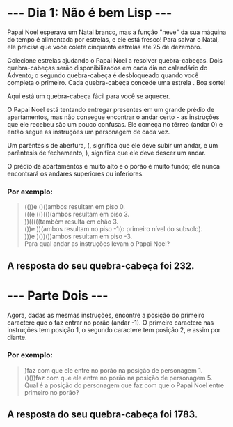# --- Dia 1: Não é bem Lisp ---
Papai Noel esperava um Natal branco, mas a função "neve" da sua máquina do tempo é alimentada por estrelas, e ele está fresco! Para salvar o Natal, ele precisa que você colete cinquenta estrelas até 25 de dezembro.

Colecione estrelas ajudando o Papai Noel a resolver quebra-cabeças. Dois quebra-cabeças serão disponibilizados em cada dia no calendário do Advento; o segundo quebra-cabeça é desbloqueado quando você completa o primeiro. Cada quebra-cabeça concede uma estrela . Boa sorte!

Aqui está um quebra-cabeça fácil para você se aquecer.

O Papai Noel está tentando entregar presentes em um grande prédio de apartamentos, mas não consegue encontrar o andar certo - as instruções que ele recebeu são um pouco confusas. Ele começa no térreo (andar 0) e então segue as instruções um personagem de cada vez.

Um parêntesis de abertura, (, significa que ele deve subir um andar, e um parêntesis de fechamento, ), significa que ele deve descer um andar.

O prédio de apartamentos é muito alto e o porão é muito fundo; ele nunca encontrará os andares superiores ou inferiores.

### Por exemplo:

>(())e ()()ambos resultam em piso 0.  
(((e (()(()(ambos resultam em piso 3.  
))(((((também resulta em chão 3.  
())e ))(ambos resultam no piso -1(o primeiro nível do subsolo).  
)))e )())())ambos resultam em piso -3.  
Para qual andar as instruções levam o Papai Noel?  

## A resposta do seu quebra-cabeça foi **232**.

# --- Parte Dois ---
Agora, dadas as mesmas instruções, encontre a posição do primeiro caractere que o faz entrar no porão (andar -1). O primeiro caractere nas instruções tem posição 1, o segundo caractere tem posição 2, e assim por diante.

### Por exemplo:

>)faz com que ele entre no porão na posição de personagem 1.  
()())faz com que ele entre no porão na posição de personagem 5.  
Qual é a posição do personagem que faz com que o Papai Noel entre primeiro no   porão?  

## A resposta do seu quebra-cabeça foi **1783**.